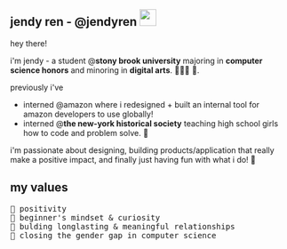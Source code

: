 ## jendy ren - @jendyren <img src="https://raw.githubusercontent.com/MartinHeinz/MartinHeinz/master/wave.gif" width="30px">

hey there! 

i'm jendy - a student @**stony brook university** majoring in **computer science honors** and minoring in **digital arts**. 👩🏻‍💻 🎨. 

previously i've 
- interned @amazon where i redesigned + built an internal tool for amazon developers to use globally!
- interned @**the new-york historical society** teaching high school girls how to code and problem solve. 🌟  

i'm passionate about designing, building products/application that really make a positive impact, and finally just having fun with what i do! 👏

## my values
<pre>
💫 positivity
🍏 beginner's mindset & curiosity
💖 bulding longlasting & meaningful relationships
🙌 closing the gender gap in computer science
</pre>





